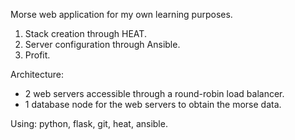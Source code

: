 Morse web application for my own learning purposes.

1. Stack creation through HEAT.
2. Server configuration through Ansible.
3. Profit.

Architecture:
- 2 web servers accessible through a round-robin load balancer.
- 1 database node for the web servers to obtain the morse data.

Using: python, flask, git, heat, ansible.
